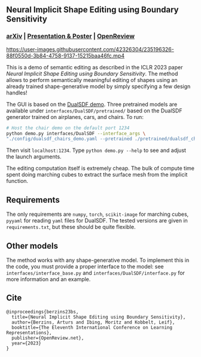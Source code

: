 ## Neural Implicit Shape Editing using Boundary Sensitivity
### **[arXiv](https://arxiv.org/abs/2304.12951) | [Presentation & Poster](https://iclr.cc/virtual/2023/poster/11096) | [OpenReview](https://openreview.net/forum?id=CMPIBjmhpo)**

https://user-images.githubusercontent.com/42326304/235196326-88f0550d-3b84-4758-9137-15215baa46fc.mp4

This is a demo of semantic editing as described in the ICLR 2023 paper _Neural Implicit Shape Editing using Boundary Sensitivity_.
The method allows to perform semantically meaningful editing of shapes using an already trained shape-generative model by simply specifying a few design handles!


The GUI is based on the [DualSDF demo](https://github.com/zekunhao1995/DualSDF). Three pretrained models are available under `interfaces/DualSDF/pretrained/` based on the DualSDF generator trained on airplanes, cars, and chairs. To run:


```bash
# Host the chair demo on the default port 1234
python demo.py interfaces/DualSDF --interface_args \
"./config/dualsdf_chairs_demo.yaml --pretrained ./pretrained/dualsdf_chairs_demo/epoch_2799.pth"
```
Then visit `localhost:1234`.
Type `python demo.py --help` to see and adjust the launch arguments.

The editing computation itself is extremely cheap. The bulk of compute time spent doing marching cubes to extract the surface mesh from the implicit function.

## Requirements
The only requirements are `numpy`, `torch`, `scikit-image` for marching cubes, `pyyaml` for reading `yaml` files for DualSDF. The tested versions are given in `requirements.txt`, but these should be quite flexible.

## Other models
The method works with any shape-generative model. To implement this in the code, you must provide a proper interface to the model: see `interfaces/interface_base.py` and `interfaces/DualSDF/interface.py` for more information and an example.


## Cite
```
@inproceedings{berzins23bs,
  title={Neural Implicit Shape Editing using Boundary Sensitivity},
  author={Berzins, Arturs and Ibing, Moritz and Kobbelt, Leif},
  booktitle={The Eleventh International Conference on Learning Representations},
  publisher={OpenReview.net},
  year={2023}
}
```